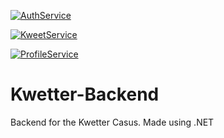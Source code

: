 [![AuthService](https://github.com/marcovstiphout/KwetterBackend/actions/workflows/auth-service.yml/badge.svg)](https://github.com/marcovstiphout/KwetterBackend/actions/workflows/auth-service.yml)

[![KweetService](https://github.com/marcovstiphout/KwetterBackend/actions/workflows/kweet-service.yml/badge.svg)](https://github.com/marcovstiphout/KwetterBackend/actions/workflows/kweet-service.yml)

[![ProfileService](https://github.com/marcovstiphout/KwetterBackend/actions/workflows/profile-service.yml/badge.svg)](https://github.com/marcovstiphout/KwetterBackend/actions/workflows/profile-service.yml)
# Kwetter-Backend

Backend for the Kwetter Casus. Made using .NET

